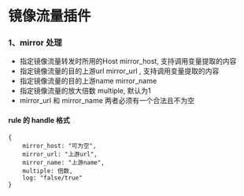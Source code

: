 # 镜像流量插件

### 1、mirror 处理
- 指定镜像流量转发时所用的Host mirror\_host, 支持调用变量提取的内容
- 指定镜像流量的目的上游url mirror\_url , 支持调用变量提取的内容
- 指定镜像流量的目的上游name mirror\_name
- 指定镜像流量的放大倍数 multiple, 默认为1
- mirror\_url 和 mirror\_name 两者必须有一个合法且不为空

#### rule 的 handle 格式
    {
    	mirror_host: "可为空",
    	mirror_url: "上游url",
    	mirror_name: "上游name",
    	multiple: 倍数,
    	log: "false/true"
    }